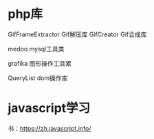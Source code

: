 # php库

GifFrameExtractor Gif解压库
GifCreator        Gif合成库

medoo    mysql工具类

grafika    图形操作工具累

QueryList    dom操作库

# javascript学习

书：https://zh.javascript.info/
